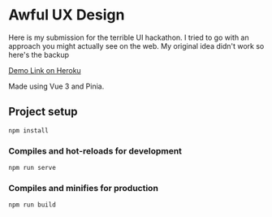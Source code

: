 # Awful UX Design

Here is my submission for the terrible UI hackathon. I tried to go with an approach you might actually see on the web. My original idea didn't work so here's the backup

[Demo Link on Heroku](https://nameless-castle-81918.herokuapp.com/)

Made using Vue 3 and Pinia.

## Project setup

```
npm install
```

### Compiles and hot-reloads for development

```
npm run serve
```

### Compiles and minifies for production

```
npm run build
```

